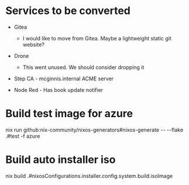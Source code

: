 # Services to be converted

- Gitea
  - I would like to move from Gitea. Maybe a lightweight static git website?
- Drone
  - This went unused. We should consider dropping it

- Step CA - mcginnis.internal ACME server
- Node Red - Has book update notifier


# Build test image for azure

nix run github:nix-community/nixos-generators#nixos-generate -- --flake .#test -f azure

# Build auto installer iso

nix build .#nixosConfigurations.installer.config.system.build.isoImage
